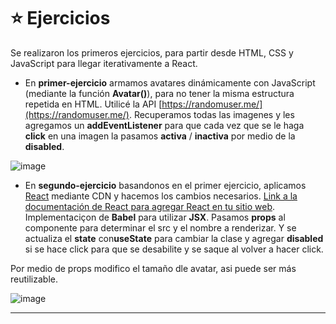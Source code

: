 # :star: Ejercicios

Se realizaron los primeros ejercicios, para partir desde HTML, CSS y JavaScript para llegar iterativamente a React.

- En **primer-ejercicio** armamos avatares dinámicamente con JavaScript (mediante la función **Avatar()**), para no tener la misma estructura repetida en HTML. Utilicé la API [https://randomuser.me/](https://randomuser.me/). Recuperamos todas las imagenes y les agregamos un **addEventListener** para que cada vez que se le haga **click** en una imagen la pasamos **activa** / **inactiva** por medio de la **disabled**.

![image](https://user-images.githubusercontent.com/72580574/207409319-2d735751-cc3c-49cd-91e3-93031c2e4261.png)

- En **segundo-ejercicio** basandonos en el primer ejercicio, aplicamos [React](https://reactjs.org/) mediante CDN y hacemos los cambios necesarios. [Link a la documentación de React para agregar React en tu sitio web](https://reactjs.org/docs/add-react-to-a-website.html). Implementaciçon de **Babel** para utilizar **JSX**. Pasamos **props** al componente para determinar el src y el nombre a renderizar. Y se actualiza el **state** con**useState** para cambiar la clase y agregar **disabled** si se hace click para que se desabilite y se saque al volver a hacer click.

Por medio de props modifico el tamaño dle avatar, asi puede ser más reutilizable.

![image](https://user-images.githubusercontent.com/72580574/207432602-79b6fb7f-2a0e-42fc-afb1-3c16fd01659c.png)


---
